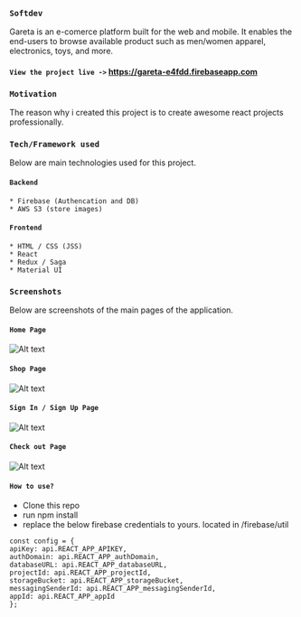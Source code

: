 ### `Softdev` 
Gareta is an e-comerce platform built for the web and mobile. It enables the end-users to browse available product such as men/women apparel, electronics, toys, and more. 

#### `View the project live ->` https://gareta-e4fdd.firebaseapp.com

### `Motivation` 
The reason why i created this project is to create awesome react projects professionally. 

### `Tech/Framework used`
Below are main technologies used for this project.

  #### `Backend`
    * Firebase (Authencation and DB)
    * AWS S3 (store images)
  
  #### `Frontend`
    * HTML / CSS (JSS)
    * React
    * Redux / Saga
    * Material UI
    
### `Screenshots`
Below are screenshots of the main pages of the application.

#### `Home Page`

![Alt text](https://gareta.s3-us-west-1.amazonaws.com/github/homepage2.jpg "Homepage")

#### `Shop Page`

![Alt text](https://gareta.s3-us-west-1.amazonaws.com/github/shop.jpg "ShopPage")

#### `Sign In / Sign Up Page`

![Alt text](https://gareta.s3-us-west-1.amazonaws.com/github/SignInUp.jpg "Sign In/Up")

#### `Check out Page`

![Alt text](https://gareta.s3-us-west-1.amazonaws.com/github/Checkout.jpg "Checkout Page")

#### `How to use?`
  * Clone this repo
  * run npm install
  * replace the below firebase credentials to yours. located in /firebase/util
  
  ```
  const config = {
  apiKey: api.REACT_APP_APIKEY,
  authDomain: api.REACT_APP_authDomain,
  databaseURL: api.REACT_APP_databaseURL,
  projectId: api.REACT_APP_projectId,
  storageBucket: api.REACT_APP_storageBucket,
  messagingSenderId: api.REACT_APP_messagingSenderId,
  appId: api.REACT_APP_appId
};
  ```
  
